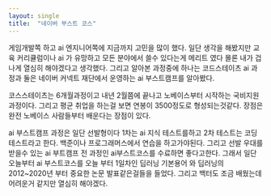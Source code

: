 ```yaml
---
layout: single
title:  "네이버 부스트 코스"
---
```


게임개발쪽 하고 ai 엔지니어쪽에 지금까지 고민을 많이 했다.
일단 생각을 해봤지만 교육 커리큘럼이나 ai 가 유망하고
모든 분야에서 쓸수 있다는게 메리트 였다 몰론 내가 
겁나게 열심히 해야겠다고 생각했다. 그리고 알아본 과정중에
하나는 코드스테이츠 ai 과정과 
둘은 네이버 커넥트 재단에서 운영하는 ai 부스트캠프를 알아봤다.

코스스테이츠는 6개월과정이고 내년 2월쯤에 끝나고 노베이스부터 시작하는 
국비지원 과정이다. 그리고 평균 취업을 하는걸 보면 연봉이 3500정도로 형성되는것같다.
장점은 완전 노베이스 사람들부터 배운다는 장점이 있다.

ai 부스트캠프 과정은 
일단 선발형이다 1차는 ai 지식 테스트를하고 2차 테스트는 코딩테스트라고 한다. 백준이나 프로그래머스에서 연습을 하고가야된다.
그리고 선발 우대를 받을수 있는 ai 부트캠프 전 과정인 ai부스트코스를 수료하면 좋다고한다. 
그래서 일단 오늘부터 ai 부스트코스를 오늘 부터 1일차인 딥러닝 기본용어 와 딥러닝의 2012~2020년 부터 중요한 논문 발표같은걸들을
들었다. 그리고 백터도 조금 배웠는데 어려운거 같지만 열심히 해야겠다.
